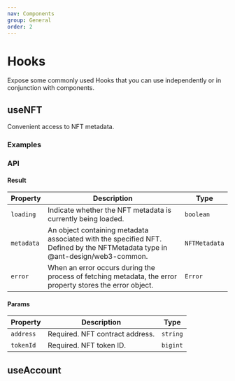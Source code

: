 ```yaml
---
nav: Components
group: General
order: 2
---
```


# Hooks

Expose some commonly used Hooks that you can use independently or in conjunction with components.

## useNFT

Convenient access to NFT metadata.

### Examples

<code src="./demos/useNFT.tsx"></code>

### API

#### Result

| Property | Description | Type |
| --- | --- | --- |
| `loading` | Indicate whether the NFT metadata is currently being loaded. | `boolean` |
| `metadata` | An object containing metadata associated with the specified NFT. Defined by the NFTMetadata type in @ant-design/web3-common. | `NFTMetadata` |
| `error` | When an error occurs during the process of fetching metadata, the error property stores the error object. | `Error` |

#### Params

| Property  | Description                     | Type     |
| --------- | ------------------------------- | -------- |
| `address` | Required. NFT contract address. | `string` |
| `tokenId` | Required. NFT token ID.         | `bigint` |

## useAccount

<code src="./demos/useAccount.tsx"></code>
